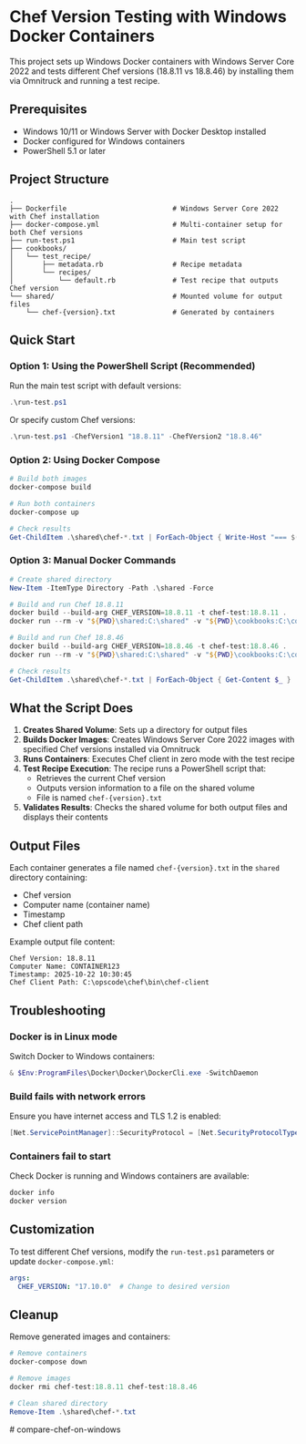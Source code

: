 # Chef Version Testing with Windows Docker Containers

This project sets up Windows Docker containers with Windows Server Core 2022 and tests different Chef versions (18.8.11 vs 18.8.46) by installing them via Omnitruck and running a test recipe.

## Prerequisites

- Windows 10/11 or Windows Server with Docker Desktop installed
- Docker configured for Windows containers
- PowerShell 5.1 or later

## Project Structure

```
.
├── Dockerfile                          # Windows Server Core 2022 with Chef installation
├── docker-compose.yml                  # Multi-container setup for both Chef versions
├── run-test.ps1                        # Main test script
├── cookbooks/
│   └── test_recipe/
│       ├── metadata.rb                 # Recipe metadata
│       └── recipes/
│           └── default.rb              # Test recipe that outputs Chef version
└── shared/                             # Mounted volume for output files
    └── chef-{version}.txt              # Generated by containers
```

## Quick Start

### Option 1: Using the PowerShell Script (Recommended)

Run the main test script with default versions:

```powershell
.\run-test.ps1
```

Or specify custom Chef versions:

```powershell
.\run-test.ps1 -ChefVersion1 "18.8.11" -ChefVersion2 "18.8.46"
```

### Option 2: Using Docker Compose

```powershell
# Build both images
docker-compose build

# Run both containers
docker-compose up

# Check results
Get-ChildItem .\shared\chef-*.txt | ForEach-Object { Write-Host "=== $($_.Name) ==="; Get-Content $_ }
```

### Option 3: Manual Docker Commands

```powershell
# Create shared directory
New-Item -ItemType Directory -Path .\shared -Force

# Build and run Chef 18.8.11
docker build --build-arg CHEF_VERSION=18.8.11 -t chef-test:18.8.11 .
docker run --rm -v "${PWD}\shared:C:\shared" -v "${PWD}\cookbooks:C:\cookbooks" chef-test:18.8.11 powershell -Command "chef-client -z -o recipe[test_recipe]"

# Build and run Chef 18.8.46
docker build --build-arg CHEF_VERSION=18.8.46 -t chef-test:18.8.46 .
docker run --rm -v "${PWD}\shared:C:\shared" -v "${PWD}\cookbooks:C:\cookbooks" chef-test:18.8.46 powershell -Command "chef-client -z -o recipe[test_recipe]"

# Check results
Get-ChildItem .\shared\chef-*.txt | ForEach-Object { Get-Content $_ }
```

## What the Script Does

1. **Creates Shared Volume**: Sets up a directory for output files
2. **Builds Docker Images**: Creates Windows Server Core 2022 images with specified Chef versions installed via Omnitruck
3. **Runs Containers**: Executes Chef client in zero mode with the test recipe
4. **Test Recipe Execution**: The recipe runs a PowerShell script that:
   - Retrieves the current Chef version
   - Outputs version information to a file on the shared volume
   - File is named `chef-{version}.txt`
5. **Validates Results**: Checks the shared volume for both output files and displays their contents

## Output Files

Each container generates a file named `chef-{version}.txt` in the `shared` directory containing:

- Chef version
- Computer name (container name)
- Timestamp
- Chef client path

Example output file content:
```
Chef Version: 18.8.11
Computer Name: CONTAINER123
Timestamp: 2025-10-22 10:30:45
Chef Client Path: C:\opscode\chef\bin\chef-client
```

## Troubleshooting

### Docker is in Linux mode
Switch Docker to Windows containers:
```powershell
& $Env:ProgramFiles\Docker\Docker\DockerCli.exe -SwitchDaemon
```

### Build fails with network errors
Ensure you have internet access and TLS 1.2 is enabled:
```powershell
[Net.ServicePointManager]::SecurityProtocol = [Net.SecurityProtocolType]::Tls12
```

### Containers fail to start
Check Docker is running and Windows containers are available:
```powershell
docker info
docker version
```

## Customization

To test different Chef versions, modify the `run-test.ps1` parameters or update `docker-compose.yml`:

```yaml
args:
  CHEF_VERSION: "17.10.0"  # Change to desired version
```

## Cleanup

Remove generated images and containers:

```powershell
# Remove containers
docker-compose down

# Remove images
docker rmi chef-test:18.8.11 chef-test:18.8.46

# Clean shared directory
Remove-Item .\shared\chef-*.txt
```
#   c o m p a r e - c h e f - o n - w i n d o w s  
 